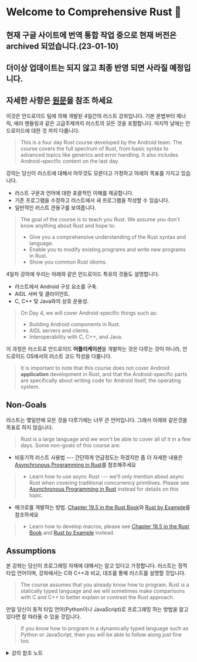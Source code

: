 # Welcome to Comprehensive Rust 🦀

## 현재 구글 사이트에 번역 통합 작업 중으로 현재 버전은 archived 되었습니다.(23-01-10)
## 더이상 업데이트는 되지 않고 최종 반영 되면 사라질 예정입니다. 
## 자세한 사항은 [원문](https://github.com/google/comprehensive-rust/pull/130)을 참조 하세요


이것은 안드로이드 팀에 의해 개발된 4일간의 러스트 강좌입니다. 
기본 문법부터 제너릭, 에러 핸들링과 같은 고급주제까지 러스트의 모든 것을 포함합니다.
마지막 날에는 안드로이드에 대한 것 까지 다룹니다.
> This is a four day Rust course developed by the Android team. The course covers
> the full spectrum of Rust, from basic syntax to advanced topics like generics
> and error handling. It also includes Android-specific content on the last day.

강의는 당신이 러스트에 대해서 아무것도 모른다고 가정하고 아래의 목표를 가지고 있습니다. 
* 러스트 구문과 언어에 대한 포괄적인 이해를 제공합니다.
* 기존 프로그램을 수정하고 러스트에서 새 프로그램을 작성할 수 있습니다.
* 일반적인 러스트 관용구를 보여줍니다.
> The goal of the course is to teach you Rust. We assume you don't know anything
> about Rust and hope to:
> * Give you a comprehensive understanding of the Rust syntax and language.
> * Enable you to modify existing programs and write new programs in Rust.
> * Show you common Rust idioms.

4일차 강의에 우리는 아래와 같은 안드로이드 특유의 것들도 설명합니다.
* 러스트에서 Android 구성 요소를 구축.
* AIDL 서버 및 클라이언트.
* C, C++ 및 Java와의 상호 운용성.
> On Day 4, we will cover Android-specific things such as:
> * Building Android components in Rust.
> * AIDL servers and clients.
> * Interoperability with C, C++, and Java.

이 과정은 러스트로 안드로이드 **어플리케이션**을 개발하는 것은 다루는 것이 아니라,
안드로이드 OS에서의 러스트 코드 작성을 다룹니다.
> It is important to note that this course does not cover Android **application** 
> development in Rust, and that the Android-specific parts are specifically about
> writing code for Android itself, the operating system. 

## Non-Goals

러스트는 몇일만에 모든 것을 다루기에는 너무 큰 언어입니다. 그래서 아래와 같은것을 목표로 하지 않습니다.
> Rust is a large language and we won't be able to cover all of it in a few days.
> Some non-goals of this course are:

* 비동기적 러스트 사용법 --- 간단하게 언급정도는 하겠지만 좀 더 자세한 내용은 [Asynchronous
  Programming in Rust](https://rust-lang.github.io/async-book/)를 참조해주세요
> * Learn how to use async Rust --- we'll only mention about async Rust when
>   covering traditional concurrency primitives. Please see [Asynchronous
>   Programming in Rust](https://rust-lang.github.io/async-book/) instead for
>   details on this topic.

* 매크로를 개발하는 방법. [Chapter 19.5 in the Rust Book](https://doc.rust-lang.org/book/ch19-06-macros.html)와 [Rust by Example](https://doc.rust-lang.org/rust-by-example/macros.html)를 참조하세요
> * Learn how to develop macros, please see [Chapter 19.5 in the Rust
>   Book](https://doc.rust-lang.org/book/ch19-06-macros.html) and [Rust by
>   Example](https://doc.rust-lang.org/rust-by-example/macros.html) instead.

## Assumptions

본 강좌는 당신이 프로그래밍 자체에 대해서는 알고 있다고 가정합니다. 
러스트는 정적타입 언어이며, 강좌에서는 C와 C++과 비교, 대조를 통해 러스트를 설명할 것입니다.
> The course assumes that you already know how to program. Rust is a statically
> typed language and we will sometimes make comparisons with C and C++ to better
> explain or contrast the Rust approach.

만일 당신이 동적 타입 언어(Python이나 JavaScript)로 프로그래밍 하는 방법을 알고 있다면 잘 따라올 수 있을 것입니다. 
> If you know how to program in a dynamically typed language such as Python or
> JavaScript, then you will be able to follow along just fine too.

<details>
<summary>강의 참조 노트</summary>

이것은 _speaker note_의 예제입니다. 이 부분을 이용해서 추가 정보를 제공합니다. 
주로 강의실에서 제기되는 일반적인 질문에 대한 답변과 강사가 다루어야 할 주요 요점일 수 있습니다. 

> This is an example of a _speaker note_. We will use these to add additional
> information to the slides. This could be key points which the instructor should
> cover as well as answers to typical questions which come up in class.

--- 
역주 

*  해당기능은 새 창으로 노트 부분을 따로 띄우는 ppt 발표용 프레젠테이션과 유사한 기능입니다만  역주에서 일부 hint 등으로접기 기능을 사용하고 있어서 원문의 _speaker note_ 기능은 의도적으로 꺼 높은 상태입니다.
* 접기 제목(summary)으로 `강의 참조 노트`라고 된 부분이 해당 발표자료입니다. 
</details>
